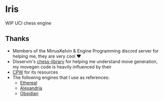 # Iris
WIP UCI chess engine

## Thanks
- Members of the MinusKelvin & Engine Programming discord server for helping me, they are very cool ❤️
- Disservin's [chess-library](https://github.com/Disservin/chess-library) for helping me understand move generation, my movegen code is heavily influenced by their
- [CPW](https://www.chessprogramming.org/Main_Page) for its resources
- The following engines that I use as references:
  - [Ethereal](https://github.com/AndyGrant/Ethereal)
  - [Alexandria](https://github.com/PGG106/Alexandria)
  - [Obsidian](https://github.com/gab8192/Obsidian)
